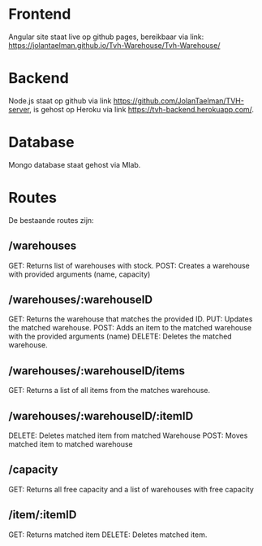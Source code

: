 # Frontend
Angular site staat live op github pages, bereikbaar via link: https://jolantaelman.github.io/Tvh-Warehouse/Tvh-Warehouse/

# Backend
Node.js staat op github via link https://github.com/JolanTaelman/TVH-server, is gehost op Heroku via link https://tvh-backend.herokuapp.com/.

# Database
Mongo database staat gehost via Mlab.

# Routes
De bestaande routes zijn:

## /warehouses
GET: Returns list of warehouses with stock.
POST: Creates a warehouse with provided arguments (name, capacity)

## /warehouses/:warehouseID
GET: Returns the warehouse that matches the provided ID.
PUT: Updates the matched warehouse.
POST: Adds an item to the matched warehouse with the provided arguments (name)
DELETE: Deletes the matched warehouse.

## /warehouses/:warehouseID/items
GET: Returns a list of all items from the matches warehouse.

## /warehouses/:warehouseID/:itemID
DELETE: Deletes matched item from matched Warehouse
POST: Moves matched item to matched warehouse

## /capacity
GET: Returns all free capacity and a list of warehouses with free capacity

## /item/:itemID
GET: Returns matched item
DELETE: Deletes matched item.
